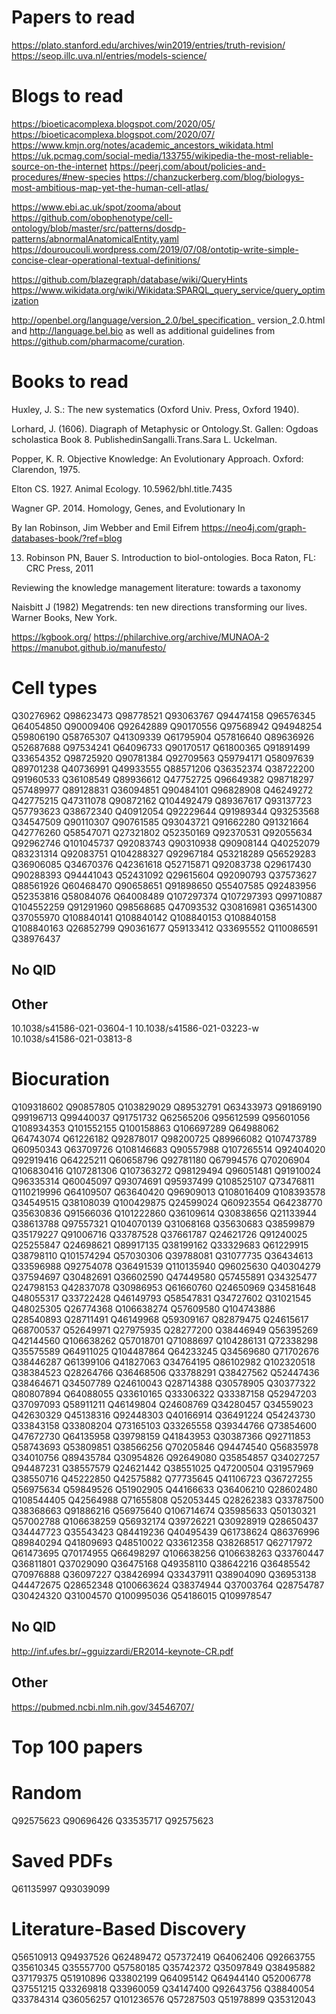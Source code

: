 # Papers to read
https://plato.stanford.edu/archives/win2019/entries/truth-revision/
https://seop.illc.uva.nl/entries/models-science/


# Blogs to read
https://bioeticacomplexa.blogspot.com/2020/05/
https://bioeticacomplexa.blogspot.com/2020/07/
https://www.kmjn.org/notes/academic_ancestors_wikidata.html
https://uk.pcmag.com/social-media/133755/wikipedia-the-most-reliable-source-on-the-internet
https://peerj.com/about/policies-and-procedures/#new-species
https://chanzuckerberg.com/blog/biologys-most-ambitious-map-yet-the-human-cell-atlas/



https://www.ebi.ac.uk/spot/zooma/about
https://github.com/obophenotype/cell-ontology/blob/master/src/patterns/dosdp-patterns/abnormalAnatomicalEntity.yaml
https://douroucouli.wordpress.com/2019/07/08/ontotip-write-simple-concise-clear-operational-textual-definitions/

https://github.com/blazegraph/database/wiki/QueryHints
https://www.wikidata.org/wiki/Wikidata:SPARQL_query_service/query_optimization

http://openbel.org/language/version_2.0/bel_specification_
version_2.0.html and http://language.bel.bio as well as additional
guidelines from https://github.com/pharmacome/curation.


# Books to read
Huxley, J. S.: The new systematics (Oxford Univ. Press, Oxford 1940).

Lorhard, J. (1606). Diagraph of Metaphysic or Ontology.St. Gallen: Ogdoas scholastica Book 8. PublishedinSangalli.Trans.Sara L. Uckelman.

Popper, K. R. Objective Knowledge: An Evolutionary Approach. Oxford: Clarendon, 1975.

Elton CS. 1927. Animal Ecology. 10.5962/bhl.title.7435 

Wagner GP. 2014. Homology, Genes, and Evolutionary In

By Ian Robinson, Jim Webber and Emil Eifrem
https://neo4j.com/graph-databases-book/?ref=blog

13.  Robinson  PN,  Bauer  S.  Introduction  to  biol-ontologies.  Boca  Raton,  FL:    CRC  Press, 2011

Reviewing the knowledge management literature: towards a taxonomy

Naisbitt J (1982) Megatrends: ten new directions transforming our lives. Warner Books, New
York.

https://kgbook.org/
https://philarchive.org/archive/MUNAOA-2
https://manubot.github.io/manufesto/

# Cell types
Q30276962
Q98623473
Q98778521
Q93063767
Q94474158
Q96576345
Q64054850
Q90009406
Q92642889
Q90170556
Q97568942
Q94948254
Q59806190
Q58765307
Q41309339
Q61795904
Q57816640
Q89636926
Q52687688
Q97534241
Q64096733
Q90170517
Q61800365
Q91891499
Q33654352
Q98725920
Q90781384
Q92709563
Q59794171
Q58097639
Q89701238
Q40736991
Q49933555
Q88571206
Q36352374
Q38722200
Q91960533
Q36108549
Q89936612
Q47752725
Q96649382
Q98718297
Q57489977
Q89128831
Q36094851
Q90484101
Q96828908
Q46249272
Q42775215
Q47311078
Q90872162
Q104492479
Q89367617
Q93137723
Q57793623
Q38672340
Q40912054
Q92229644
Q91989344
Q93253568
Q34547509
Q90110307
Q90761585
Q93043721
Q91662280
Q91321664
Q42776260
Q58547071
Q27321802
Q52350169
Q92370531
Q92055634
Q92962746
Q101045737
Q92083743
Q90310938
Q90908144
Q40252079
Q83231314
Q92083751
Q104288327
Q92967184
Q53218289
Q56529283
Q36906085
Q34670376
Q42361618
Q52715871
Q92083738
Q29617430
Q90288393
Q94441043
Q52431092
Q29615604
Q92090793
Q37573627
Q88561926
Q60468470
Q90658651
Q91898650
Q55407585
Q92483956
Q52353816
Q58084076
Q64008489
Q107297374
Q107297393
Q99710887
Q104552259
Q91291960
Q98568685
Q47093532
Q30816981
Q36514300
Q37055970
Q108840141
Q108840142
Q108840153
Q108840158
Q108840163
Q26852799
Q90361677
Q59133412
Q33695552
Q110086591
Q38976437

## No QID

## Other
10.1038/s41586-021-03604-1
10.1038/s41586-021-03223-w
10.1038/s41586-021-03813-8
# Biocuration
Q109318602
Q90857805
Q103829029
Q89532791
Q63433973
Q91869190
Q99196713
Q99440037
Q91751732
Q62565206
Q95612599
Q95601056
Q108934353
Q101552155
Q100158863
Q106697289
Q64988062
Q64743074
Q61226182
Q92878017
Q98200725
Q89966082
Q107473789
Q60950343
Q63709726
Q108146683
Q90557988
Q107265514
Q92404020
Q92919416
Q64225211
Q60658796
Q92781180
Q67994576
Q70206904
Q106830416
Q107281306
Q107363272
Q98129494
Q96051481
Q91910024
Q96335314
Q60045097
Q93074691
Q95937499
Q108525107
Q73476811
Q110219996
Q64109507
Q63640420
Q96909013
Q108016409
Q108393578
Q34549515
Q38108039
Q100429875
Q24599024
Q60923554
Q64238770
Q35630836
Q91566036
Q101222860
Q36109614
Q30838656
Q21133944
Q38613788
Q97557321
Q104070139
Q31068168
Q35630683
Q38599879
Q35179227
Q91006716
Q33787528
Q37661787
Q24621726
Q91240025
Q25255847
Q24698621
Q89917135
Q38199162
Q33329683
Q61229915
Q38798110
Q101574294
Q57030306
Q39788081
Q31077735
Q36434613
Q33596988
Q92754078
Q36491539
Q110135940
Q96025630
Q40304279
Q37594697
Q30482691
Q36602590
Q47449580
Q57455891
Q34325477
Q24798153
Q42837078
Q30986953
Q61660760
Q24650969
Q34581648
Q48055317
Q33722428
Q46149793
Q58547831
Q34727602
Q31021545
Q48025305
Q26774368
Q106638274
Q57609580
Q104743886
Q28540893
Q28711491
Q46149968
Q59309167
Q82879475
Q24615617
Q68700537
Q52649971
Q27975935
Q28277200
Q38446949
Q56395269
Q42144560
Q106638262
Q57018701
Q71088697
Q104286131
Q72338298
Q35575589
Q64911025
Q104487864
Q64233245
Q34569680
Q71702676
Q38446287
Q61399106
Q41827063
Q34764195
Q86102982
Q102320518
Q38384523
Q28264766
Q36468506
Q33788291
Q38427562
Q52447436
Q38464671
Q34507789
Q24610043
Q28714388
Q30578905
Q30377322
Q80807894
Q64088055
Q33610165
Q33306322
Q33387158
Q52947203
Q37097093
Q58911211
Q46149804
Q24608769
Q34280457
Q34559023
Q42630329
Q45138316
Q92448303
Q40166914
Q36491224
Q54243730
Q33843158
Q33808204
Q73165103
Q33265558
Q39344766
Q73854600
Q47672730
Q64135958
Q39798159
Q41843953
Q30387366
Q92711853
Q58743693
Q53809851
Q38566256
Q70205846
Q94474540
Q56835978
Q34010756
Q89435784
Q30954826
Q92649080
Q35854857
Q34027257
Q94487231
Q38557579
Q24621442
Q38551025
Q47200504
Q31957969
Q38550716
Q45222850
Q42575882
Q77735645
Q41106723
Q36727255
Q56975634
Q59849526
Q51902905
Q44166633
Q36406210
Q28602480
Q108544405
Q42564988
Q71655808
Q52053445
Q28262383
Q33787500
Q38368663
Q91886216
Q56975640
Q106714674
Q35985633
Q50130321
Q57002788
Q106638259
Q56932174
Q39726221
Q30928919
Q28650437
Q34447723
Q35543423
Q84419236
Q40495439
Q61738624
Q86376996
Q89840294
Q41809693
Q48510022
Q33612358
Q38268517
Q62717972
Q61473695
Q70174955
Q66498297
Q106638256
Q106638263
Q33760447
Q36811801
Q37029090
Q36475168
Q49358110
Q38642216
Q36485542
Q70976888
Q36097227
Q38426994
Q33437911
Q38904090
Q36953138
Q44472675
Q28652348
Q100663624
Q38374944
Q37003764
Q28754787
Q30424320
Q31004570
Q100995036
Q54186015
Q109978547

## No QID
http://inf.ufes.br/~gguizzardi/ER2014-keynote-CR.pdf

## Other
https://pubmed.ncbi.nlm.nih.gov/34546707/

# Top 100 papers
# Random
Q92575623
Q90696426
Q33535717
Q92575623

# Saved PDFs
Q61135997
Q93039099

# Literature-Based Discovery
Q56510913
Q94937526
Q62489472
Q57372419
Q64062406
Q92663755
Q35610345
Q35557700
Q57580185
Q35742372
Q35097849
Q38495882
Q37179375
Q51910896
Q33802199
Q64095142
Q64944140
Q52006778
Q37551215
Q33269818
Q33960059
Q34147400
Q92643756
Q38840054
Q33784314
Q36056257
Q101236576
Q57287503
Q51978899
Q35312043
